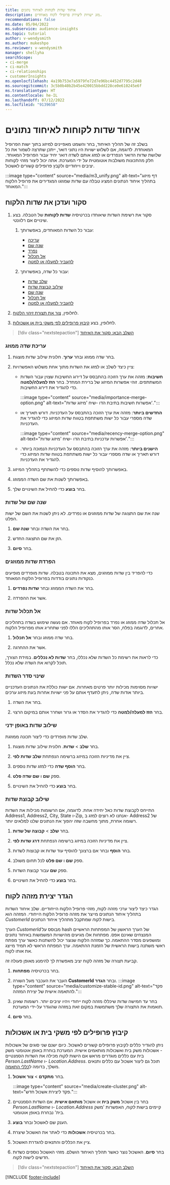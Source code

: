 ```yaml
---
title: איחוד שדות לקוחות לאיחוד נתונים
description: מזג ישויות ליצירת פרופילי לקוח מאוחדים.
recommendations: false
ms.date: 05/04/2022
ms.subservice: audience-insights
ms.topic: tutorial
author: v-wendysmith
ms.author: mukeshpo
ms.reviewer: v-wendysmith
manager: shellyha
searchScope:
- ci-merge
- ci-match
- ci-relationships
- customerInsights
ms.openlocfilehash: 4a19b753e7a5979fe72d7e96bc4452d7795c2d48
ms.sourcegitcommit: 3c5b0b40b2b45e420015bbdd228ce0e610245e6f
ms.translationtype: HT
ms.contentlocale: he-IL
ms.lasthandoff: 07/12/2022
ms.locfileid: "9139658"
---
```

# <a name="unify-customer-fields-for-data-unification"></a>איחוד שדות לקוחות לאיחוד נתונים

בשלב זה של תהליך האיחוד, בחר והשמט מאפיינים למיזוג בתוך ישות הפרופיל המאוחדת. לדוגמה, אם לשלוש ישויות היו נתוני דואר, ייתכן שתרצה לשמור את כל שלושת שדות הדואר הנפרדים או למזג אותם לשדה דואר יחיד עבור הפרופיל המאוחד. חלק מהתכונות משולבות אוטומטית על ידי המערכת. אתה יכול ליצור מזהי לקוחות יציבים וייחודיים ולקבץ פרופילים קשורים לאשכול.

:::image type="content" source="media/m3_unify.png" alt-text="דף מיזוג בתהליך איחוד הנתונים המציג טבלה עם שדות שמוזגו המגדירים את פרופיל הלקוח המאוחד.":::

## <a name="review-and-update-the-customer-fields"></a>סקור ועדכן את שדות הלקוח

1. סקור את רשימת השדות שיאוחדו בכרטיסיה **שדות לקוחות** של הטבלה. בצע שינויים אם רלוונטי.

   1. עבור כל השדות המאוחדים, באפשרותך:
      - [עריכה](#edit-a-merged-field)
      - [שנה שם](#rename-fields)
      - [נפרד](#separate-merged-fields)
      - [אל תכלול](#exclude-fields)
      - [להעביר למעלה או למטה](#change-the-order-of-fields)

   1. עבור כל שדה, באפשרותך:
      - [שלב שדות](#combine-fields-manually)
      - [שילוב קבוצת שדות](#combine-a-group-of-fields)
      - [שנה שם](#rename-fields)
      - [אל תכלול](#exclude-fields)
      - [להעביר למעלה או למטה](#change-the-order-of-fields)

1. לחלופין, [צור את תצורת זיהוי הלקוח](#configure-customer-id-generation).

1. לחלופין, בצע [קיבוץ פרופילים לפי משקי בית או אשכולות](#group-profiles-into-households-or-clusters).

> [!div class="nextstepaction"]
> [השלב הבא: סקור את האיחוד](review-unification.md)

### <a name="edit-a-merged-field"></a>עריכת שדה ממוזג

1. בחר שדה ממוזג ובחר **ערוך**. חלונית שילוב שדות מוצגת.

1. ציין כיצד לשלב או למזג את השדות מתוך אחת משלוש האפשרויות:
    - **חשיבות**: מזהה את ערך הזוכה בהתבסס על דירוג החשיבות שצוין עבור השדות המשתתפים. זוהי אפשרות המיזוג של ברירת המחדל. בחר **הזז למעלה/למטה** כדי להגדיר את דירוג החשיבות.

      :::image type="content" source="media/importance-merge-option.png" alt-text="אפשרות חשיבות בתיבת הדו -שיח 'מיזוג שדות'.":::

    - **החדשים ביותר**: מזהה את ערך הזוכה בהתבסס על העדכניות. דורש תאריך או שדה מספרי עבור כל ישות משתתפת בטווח שדות המיזוג כדי להגדיר את העדכניות.

      :::image type="content" source="media/recency-merge-option.png" alt-text="אפשרות עדכניות בתיבת הדו -שיח 'מיזוג שדות'.":::

    - **הישנים ביותר**: מזהה את ערך הזוכה בהתבסס על העדכניות הנמוכה ביותר. דורש תאריך או שדה מספרי עבור כל ישות משתתפת בטווח שדות המיזוג כדי להגדיר את העדכניות.

1. באפשרותך להוסיף שדות נוספים כדי להשתתף בתהליך המיזוג.

1. באפשרותך לשנות את שם השדה הממוזג.

1. בחר **בוצע** כדי להחיל את השינויים שלך.

### <a name="rename-fields"></a>שנה שם של שדות

שנה את שם התצוגה של שדות ממוזגים או נפרדים. לא ניתן לשנות את השם של ישות הפלט.

1. בחר את השדה ובחר **שנה שם**.

1. הזן את שם התצוגה החדש.

1. בחר **סיום**.

### <a name="separate-merged-fields"></a>הפרדת שדות ממוזגים

כדי להפריד בין שדות ממוזגים, מצא את התכונה בטבלה. שדות מופרדים מופיעים כנקודות נתונים בודדות בפרופיל הלקוח המאוחד.

1. בחר את השדה הממוזג ובחר **שדות נפרדים**.

1. אשר את ההפרדה.

### <a name="exclude-fields"></a>‏‫אל תכלול‬ שדות

אל תכלול שדה ממוזג או נפרד בפרופיל לקוח מאוחד. אם נעשה שימוש בשדה בתהליכים אחרים, לדוגמה בפלח, הסר אותו מהתהליכים הללו לפני שתחריג אותו מפרופיל הלקוח.

1. בחר שדה ממוזג ובחר **‏‫אל תכלול‬**.

1. אשר את ההחרגה.

כדי לראות את רשימת כל השדות שלא נכללו, בחר **שדות לא נכללים**. במידת הצורך, תוכל לקרוא את השדה שלא נכלל.

### <a name="change-the-order-of-fields"></a>שינוי סדר השדות

ישויות מסוימות מכילות יותר פרטים מאחרות. אם ישות כוללת את הנתונים העדכניים ביותר אודות שדה, ניתן לתעדף אותם על פני ישויות אחרות בעת מיזוג ערכים.

1. בחר את השדה.
  
1. בחר **הזז למעלה/למטה** כדי להגדיר את הסדר או גרור ושחרר אותם במיקום הרצוי.

### <a name="combine-fields-manually"></a>שילוב שדות באופן ידני

שלב שדות מופרדים כדי ליצור תכונה ממוזגת.

1. בחר **שלב** > **שדות**. חלונית שילוב שדות מוצגת.

1. ציין את מדיניות הזוכה במיזוג ברשימה הנפתחת **שלב שדות לפי**.

1. בחר **הוסף שדה** כדי למזג שדות נוספים.

1. ספק **שם** ו **שם שדה פלט**.

1. בחר **בוצע** כדי להחיל את השינויים.

### <a name="combine-a-group-of-fields"></a>שילוב קבוצת שדות

התייחס לקבוצת שדות כאל יחידה אחת. לדוגמה, אם הרשומות מכילות את השדות Address1, Address2, City, State ו-Zip, אנחנו לא רוצים למזג ב- Address2 של רשומה אחרת, מתוך מחשבה שזה יהפוך את הנתונים שלנו למלאים יותר.

1. בחר **שלב** > **קבוצה של שדות**.

1. ציין את מדיניות הזוכה במיזוג ברשימה הנפתחת **דרג שדות לפי**.

1. בחר **הוסף** ובחר אם ברצונך להוסיף עוד שדות או קבוצות לשדות.

1. ספק **שם** ו **שם פלט** לכל תחום משולב.

1. ספק **שם** עבור קבוצת השדות.

1. בחר **בוצע** כדי להחיל את השינויים.

## <a name="configure-customer-id-generation"></a>הגדר יצירת מזהה לקוח

הגדר כיצד ליצור ערכי מזהה לקוח, מזהי פרופיל הלקוח הייחודיים. שלב איחוד השדות בתהליך איחוד הנתונים מייצר את מזהה פרופיל הלקוח הייחודי. המזהה הוא *CustomerId* בישות *לקוח* שמתקבל מתהליך איחוד הנתונים.

הערך *CustomerId* מבוסס על hash של הערך הראשון של המפתחות הראשיים המנצחים שאינם אפס. מפתחות אלו מגיעים מהישויות המשמשות באיחוד נתונים ומושפעים מסדר ההתאמה. כך שמזהה הלקוח שנוצר יכול להשתנות כאשר ערך מפתח ראשי משתנה בישות הראשית של הזמנת ההתאמה. ערך המפתח הראשי לא תמיד מייצג את אותו לקוח.

קביעת תצורה של מזהה לקוח יציב מאפשרת לך להימנע מאופן פעולה זה.

1. בחר בכרטיסיה **מפתחות**.

1. העבר את העכבר מעל השורה **CustomerId** ובחר **הגדר**.
   :::image type="content" source="media/customize-stable-id.png" alt-text="פקד להתאמה אישית של יצירת המזהה.":::

1. בחר עד חמישה שדות שיכללו מזהה לקוח ייחודי ויהיו יציבים יותר. רשומות שאינן תואמות את התצורה שלך משתמשות במקום זאת במזהה שהוגדר על-ידי המערכת.  

1. בחר **סיום**.

## <a name="group-profiles-into-households-or-clusters"></a>קיבוץ פרופילים לפי משקי בית או אשכולות

ניתן להגדיר כללים לקיבוץ פרופילים קשורים לאשכול. כיום ישנם שני סוגים של אשכולות - אשכולות משק בית ואשכולות מותאמים אישית. המערכת בוחרת באופן אוטומטי משק בית עם כללים מוגדרים מראש אם הישות *לקוח* מכילה את השדות הסמנטיים *Person.LastName* ו- *Location.Address*. תוכל גם ליצור אשכול עם כללים ותנאים משלך, בדומה ל[כללי התאמה](match-entities.md#define-rules-for-match-pairs).

1. בחר **מתקדם** > **צור אשכול**.

   :::image type="content" source="media/create-cluster.png" alt-text="פקד ליצירת אשכול חדש.":::

1. בחר בין אשכול **משק בית** או אשכול **מותאם אישית**. אם השדות הסמנטיים *Person.LastName* ו- *‎Location.Address* קיימים בישות *לקוח*, האפשרות 'משק בית' נבחרת באופן אוטומטי.

1. הענק שם לאשכול ובחר **בוצע**.

1. בחר בכרטיסיה **אשכולות** כדי לאתר את האשכול שיצרת.

1. ציין את הכללים והתנאים להגדרת האשכול.

1. בחר **סיום**. האשכול נוצר כאשר תהליך האיחוד הושלם. מזהי האשכול נוספים כשדות חדשים לישות *לקוח*.

> [!div class="nextstepaction"]
> [השלב הבא: סקור את האיחוד](review-unification.md)

[!INCLUDE [footer-include](includes/footer-banner.md)]
